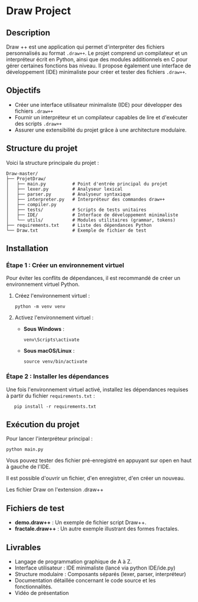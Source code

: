 # Draw Project

## Description
Draw ++ est une application qui permet d'interpréter des fichiers personnalisés au format `.draw++`. Le projet comprend un compilateur et un interpréteur écrit en Python, ainsi que des modules additionnels en C pour gérer certaines fonctions bas niveau. Il propose également une interface de développement (IDE) minimaliste pour créer et tester des fichiers `.draw++`.


## Objectifs 

- Créer une interface utilisateur minimaliste (IDE) pour développer des fichiers `.draw++`
- Fournir un interpréteur et un compilateur capables de lire et d'exécuter des scripts `.draw++`
- Assurer une extensibilité du projet grâce à une architecture modulaire.
  
## Structure du projet
Voici la structure principale du projet :

```
Draw-master/
├── ProjetDraw/
│   ├── main.py          # Point d'entrée principal du projet
│   ├── lexer.py         # Analyseur lexical
│   ├── parser.py        # Analyseur syntaxique
│   ├── interpreter.py   # Interpréteur des commandes draw++
│   ├── compiler.py
│   ├── tests/           # Scripts de tests unitaires
│   ├── IDE/             # Interface de développement minimaliste
│   └── utils/           # Modules utilitaires (grammar, tokens)
├── requirements.txt     # Liste des dépendances Python
└── Draw.txt             # Exemple de fichier de test
```

## Installation
### Étape 1 : Créer un environnement virtuel
Pour éviter les conflits de dépendances, il est recommandé de créer un environnement virtuel Python.

1. Créez l'environnement virtuel :
   ```
   python -m venv venv
   ```

2. Activez l'environnement virtuel :
   - **Sous Windows** :
     ```
     venv\Scripts\activate
     ```
   - **Sous macOS/Linux** :
     ```
     source venv/bin/activate
     ```

### Étape 2 : Installer les dépendances
Une fois l'environnement virtuel activé, installez les dépendances requises à partir du fichier `requirements.txt` :
```
   pip install -r requirements.txt
```

## Exécution du projet
Pour lancer l'interpréteur principal :
```
python main.py
```
Vous pouvez tester des fichier pré-enregistré en appuyant sur open en haut à gauche de l'IDE.

Il est possible d'ouvrir un fichier, d'en enregistrer, d'en créer un nouveau.

Les fichier Draw on l'extension .draw++

## Fichiers de test
- **demo.draw++** : Un exemple de fichier script Draw++.
- **fractale.draw++** : Un autre exemple illustrant des formes fractales.

## Livrables
- Langage de programmation graphique de A à Z.
- Interface utilisateur : IDE minimaliste (lancé via python IDE/ide.py)
- Structure modulaire : Composants séparés (lexer, parser, interpréteur)
- Documentation détaillée concernant le code source et les fonctionnalités.
- Vidéo de présentation 

